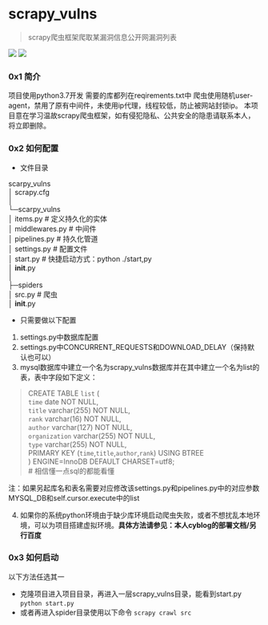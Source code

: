 # scrapy_vulns
> scrapy爬虫框架爬取某漏洞信息公开网漏洞列表  

![](https://img.shields.io/badge/language-python3.7-yellowgreen.svg?style=flat-square)
![](https://img.shields.io/badge/framework-scrapy1.7-brightgreen.svg?style=flat-square)

### 0x1 简介
项目使用python3.7开发
需要的库都列在reqirements.txt中
爬虫使用随机user-agent，禁用了原有中间件，未使用ip代理，线程较低，防止被网站封锁ip。
本项目意在学习温故scrapy爬虫框架，如有侵犯隐私、公共安全的隐患请联系本人，将立即删除。

### 0x2 如何配置 
- 文件目录  

scarpy_vulns  
│  scrapy.cfg  
│  
└─scarpy_vulns  
    │  items.py   # 定义持久化的实体  
    │  middlewares.py   # 中间件  
    │  pipelines.py    # 持久化管道  
    │  settings.py  # 配置文件  
    │  start.py     # 快捷启动方式：python ./start,py  
    │  __init__.py  
    │  
    ├─spiders  
        │   src.py   # 爬虫  
        │  __init__.py  
  
- 只需要做以下配置
1. settings.py中数据库配置
2. settings.py中CONCURRENT_REQUESTS和DOWNLOAD_DELAY（保持默认也可以）
3. mysql数据库中建立一个名为scrapy_vulns数据库并在其中建立一个名为list的表，表中字段如下定义：
> CREATE TABLE `list` (  
  `time` date NOT NULL,  
  `title` varchar(255) NOT NULL,  
  `rank` varchar(16) NOT NULL,  
  `author` varchar(127) NOT NULL,  
  `organization` varchar(255) NOT NULL,  
  `type` varchar(255) NOT NULL,  
  PRIMARY KEY (`time`,`title`,`author`,`rank`) USING BTREE  
) ENGINE=InnoDB DEFAULT CHARSET=utf8;  
	# 相信懂一点sql的都能看懂  

注：如果另起库名和表名需要对应修改该settings.py和pipelines.py中的对应参数MYSQL_DB和self.cursor.execute中的list  
  
4. 如果你的系统python环境由于缺少库环境启动爬虫失败，或者不想扰乱本地环境，可以为项目搭建虚拟环境。**具体方法请参见：本人cyblog的部署文档/另行百度**

### 0x3 如何启动
以下方法任选其一
- 克隆项目进入项目目录，再进入一层scrapy_vulns目录，能看到start.py
`python start.py`
- 或者再进入spider目录使用以下命令
`scrapy crawl src`

